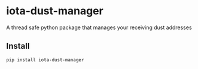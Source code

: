 # iota-dust-manager
A thread safe python package that manages your receiving dust addresses

## Install
```
pip install iota-dust-manager
```
